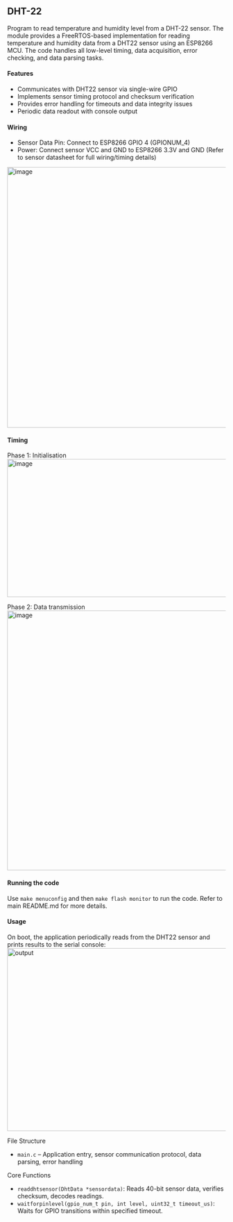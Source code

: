 ## DHT-22

Program to read temperature and humidity level from a DHT-22 sensor. The module provides a FreeRTOS-based implementation for reading temperature and humidity data from a DHT22 sensor using an ESP8266 MCU. The code handles all low-level timing, data acquisition, error checking, and data parsing tasks.

#### Features
- Communicates with DHT22 sensor via single-wire GPIO
- Implements sensor timing protocol and checksum verification
- Provides error handling for timeouts and data integrity issues
- Periodic data readout with console output

#### Wiring
- Sensor Data Pin: Connect to ESP8266 GPIO 4 (GPIONUM_4)
- Power: Connect sensor VCC and GND to ESP8266 3.3V and GND
(Refer to sensor datasheet for full wiring/timing details)

<img width="800" height="600" alt="image" src="https://github.com/user-attachments/assets/e8f566b4-b794-443e-a28b-0f35f3b857a7" />

#### Timing

Phase 1: Initialisation
<img width="1003" height="318" alt="image" src="https://github.com/user-attachments/assets/feb8a8c3-2a32-4ca2-85b6-1fe585766f84" />

Phase 2: Data transmission
<img width="843" height="598" alt="image" src="https://github.com/user-attachments/assets/a05ccc3e-b932-4bf8-bc6f-2e6c0ffbba39" />

#### Running the code
Use `make menuconfig` and then `make flash monitor` to run the code. Refer to main README.md for more details.

#### Usage
On boot, the application periodically reads from the DHT22 sensor and prints results to the serial console:
<img width="1205" height="421" alt="output" src="https://github.com/user-attachments/assets/f75d5779-ffb9-44cd-8f27-ac1796d0d18a" />

File Structure
- `main.c` – Application entry, sensor communication protocol, data parsing, error handling
  
Core Functions
- `readdhtsensor(DhtData *sensordata)`: Reads 40-bit sensor data, verifies checksum, decodes readings.
- `waitforpinlevel(gpio_num_t pin, int level, uint32_t timeout_us)`: Waits for GPIO transitions within specified timeout.
